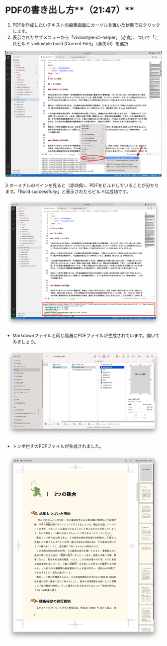 # PDFの書き出し方**（21:47）**

1. PDFを作成したいテキストの編集画面にカーソルを置いた状態で右クリックします。
2. 表示されたサブメニューから「vivliostyle-cli-helper」（赤丸）、ついで「これビルド vivliostyle build (Current File)」（赤矢印）を選択

![](/images/4-create-your-book-in-vivliostyle-2/4-how-to-output-pdf/4-4-1.png)

3 ターミナルのペインを見ると（赤四角）、PDFをビルドしていることが分かります。「Build successfully」と表示されたらビルドは成功です。

![](/images/4-create-your-book-in-vivliostyle-2/4-how-to-output-pdf/4-4-2.png)

- Markdownファイルと同じ階層にPDFファイルが生成されています。開いてみましょう。

![](/images/4-create-your-book-in-vivliostyle-2/4-how-to-output-pdf/4-4-3.png)

- トンボ付きのPDFファイルが生成されました。

![](/images/4-create-your-book-in-vivliostyle-2/4-how-to-output-pdf/4-4-4.png)

